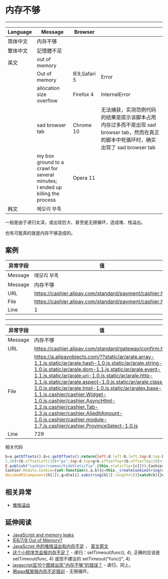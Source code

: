 
# 内存不够

----

| Language | Message                                                                           | Browser      |                                                                                                                                        |
|----------|-----------------------------------------------------------------------------------|--------------|----------------------------------------------------------------------------------------------------------------------------------------|
| 简体中文 | 内存不够                                                                          |              |                                                                                                                                        |
| 繁体中文 | 記憶體不足                                                                        |              |                                                                                                                                        |
| 英文     | out of memory                                                                     |              |                                                                                                                                        |
|          | Out of memory                                                                     | IE9,Safari 5 | Error                                                                                                                                  |
|          | allocation size overflow                                                          | Firefox 4    | InternalError                                                                                                                          |
|          | sad browser tab                                                                   | Chrome 10    | 无法捕获，实测范例代码的结果是提示该脚本占用内存过多而不是出现 sad browser tab，然而在真正的脚本中死循环时，确实出现了 sad browser tab |
|          | my box ground to a crawl for several minutes;<br/> I ended up killing the process | Opera 11     |                                                                                                                                        |
| 韩文     | 메모리 부족                                                                       |              |                                                                                                                                        |

一般是由于递归太深，或出现巨大、甚至是无限循环，造成堆、栈溢出。

也有可能真的就是内存不够造成的。

## 案例

| 异常字段 | 值                                                      |
|----------|---------------------------------------------------------|
| Message  | 메모리 부족                                             |
| Message  | 内存不够                                                |
| URL      | https://cashier.alipay.com/standard/payment/cashier.htm |
| File     | https://cashier.alipay.com/standard/payment/cashier.htm |
| Line     | 1                                                       |


----

| 异常字段 | 值                                                                                                                                                                                                                                                                                                                                                                                                                                                                                                                                                         |
|----------|------------------------------------------------------------------------------------------------------------------------------------------------------------------------------------------------------------------------------------------------------------------------------------------------------------------------------------------------------------------------------------------------------------------------------------------------------------------------------------------------------------------------------------------------------------|
| Message  | 内存不够                                                                                                                                                                                                                                                                                                                                                                                                                                                                                                                                                   |
| URL      | https://cashier.alipay.com/standard/gateway/confirm.htm                                                                                                                                                                                                                                                                                                                                                                                                                                                                                                    |
| File     | https://a.alipayobjects.com/??static/ar/arale.array-1.1.js,static/ar/arale.hash-1.0.js,static/ar/arale.string-1.0.js,static/ar/arale.dom-1.1.js,static/ar/arale.event-1.1.js,static/ar/arale.uri-1.0.js,static/ar/arale.http-1.1.js,static/ar/arale.aspect-1.0.js,static/ar/arale.class-1.0.js,static/ar/arale.tmpl-1.0.js,static/ar/aralex.base-1.1.js,cashier/cashier.Widget-1.0.js,cashier/cashier.AsyncHtml-1.2.js,cashier/cashier.Tab-1.3.js,cashier/cashier.AlieditAmount-1.0.js,cashier/cashier.module-1.7.js,cashier/cashier.ProvinceSelect-1.0.js |
| Line     | 729                                                                                                                                                                                                                                                                                                                                                                                                                                                                                                                                                        |

相关代码

<!-- start-line=727; -->
```javascript
b=a.getOffsets(),d=c.getOffsets();return{left:d.left-b.left,top:d.top-b.top}},staticTips:[],showStaticTip:function(c,a,b){var d=c.attr("id"),e=this.staticTips[d]||c,b=b||{};if(e){this.staticTips[d]||(this.staticTips[d]=e);this.hideAllStaticTips();var d=this.getOffsets(a,b.parent),f=a.region(),g=f.bottom-f.top,f=f.right-f.left;"right"===b.position?e.setStyle({left:d.left+f+(b.offsetLeft||0)+"px",top:d.top+parseInt(g/2,10)+(b.offsetTop||0)+"px"}):"bottom"===b.position?e.setStyle({left:d.left+parseInt(f/
2,10)+(b.offsetLeft||0)+"px",top:d.top+g+b.offsetTop+(b.offsetTop||0)+"px"}):e.setStyle({left:d.left+"px",top:d.top+"px"});e.attr("isbindevent")||(d=e.query(".j-apop-close"),d.length&&(E.on(d[0],"click",function(a){a.stopEvent();e.addClass("fn-hide")}),e.attr("isbindevent",!0)));e.removeClass("fn-hide");this.hasTipShow=!0;E.publish("cashier/common/showStaticTip",[c,a,b])}},hasTipShow:!1,staticTips:{},hideAllStaticTips:function(){for(var c in this.staticTips)this.staticTips[c]&&(this.staticTips[c].addClass("fn-hide"),
E.publish("cashier/common/hideStaticTip",[this.staticTips[c]]));Cashier.Module.hasTipShow=!1},clickHideTip:function(c){E.subscribe("common/click/body",window,function(a){if(Cashier.Module.hasTipShow){for(var b=$(a.target),d=d||20,a=!1;d--&&b;){for(var e=b.attr("className"),f=0,g;g=c[f];f++)if(~e.indexOf(g)){a=!0;break}if(a)break;b=b.parent()}a||(Cashier.Module.hideAllStaticTips(),$E.publish("common/hideAllTip",[]))}})},init:function()}}(window);
Cashier.Module.Cookie={set:function(c,a,b){c=this._createCookieString(c,a,!0,b);return document.cookie=c},get:function(c){var a=this._parseCookieString(document.cookie);try{return a[c]}catch(b){return null}},_parseCookieString:function(c,a){var b={};if(arale.isString(c)&&0<c.length){var d=!1===a?function(a){return a}:decodeURIComponent;if(/[^=]+=[^=;]?(?:; [^=]+=[^=]?)?/.test(c))for(var e=c.split(/;\s/g),f=null,g=null,h=null,i=0,j=e.length;i<j;i++){h=e[i].match(/([^=]+)=/i);if(h instanceof Array)try{f=
decodeURIComponent(h[1]),g=d(e[i].substring(h[1].length+1))}catch(k){}else g=f=decodeURIComponent(e[i]);b[f]=g}}return b},_createCookieString:function(c,a,b,d){c=encodeURIComponent(c)+"="+(b?encodeURIComponent(a):a);arale.isObject(d)&&(d.expires instanceof Date&&(c+="; expires="+d.expires.toGMTString()),arale.isString(d.path)&&""!==d.path&&(c+="; path="+d.path),arale.isString(d.domain)&&""!==d.domain&&(c+="; domain="+d.domain),!0===d.secure&&(c+="; secure"));return c}};
```


## 相关异常

* [堆栈溢出](out-of-stack-space.md)


## 延伸阅读

* [JavaScript and memory leaks](http://www.javascriptkit.com/javatutors/closuresleak/index.shtml)
* [IE6/7/8 Out of Memory?](http://stackoverflow.com/questions/3910044/ie6-7-8-out-of-memory)
* [JavaScript 中的堆栈溢出和内存不足](http://www.bokeyy.com/post/javascript-out-of-memery-and-stack.html) ，
    [英文原文](http://cautionsingularityahead.blogspot.com/2011/03/stack-overflow-and-out-of-memory-in.html)
* [这个小程序怎会报内存不足？](http://topic.csdn.net/t/20040825/15/3308385.html) - 递归：setTimeout(func(), 4),
    正确的应该是 setTimeout(func, 4) 或但不建议的 setTimeout("func()", 4)
* [javascript显10个图就出现"内存不够“的错误？](http://topic.csdn.net/t/20050514/18/4006964.html) - 递归，同上。
* [用ajax框架报内存不足错训](http://www.itlea.com/thread-156893-1-1.html) - 无限循环。

